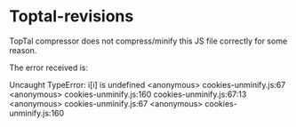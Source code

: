 # Toptal-revisions

TopTal compressor does not compress/minify this JS file correctly for some reason.

The error received is:

Uncaught TypeError: i[i] is undefined
    &lt;anonymous> cookies-unminify.js:67
    &lt;anonymous> cookies-unminify.js:160
cookies-unminify.js:67:13
    &lt;anonymous> cookies-unminify.js:67
    &lt;anonymous> cookies-unminify.js:160
